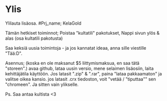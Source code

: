 # Ylis
Ylilauta lisäosa.
#Prj_name; KelaGold

Tämän hetkiset toiminnot;
Poistaa "kultatili" pakotukset,
Nappi sivun ylös & alas (osa kultatili pakotusta)

Saa keksiä uusia toimintoja - ja jos kannatat ideaa, anna sille viestille
"Tää:D".

Asennus;
(koska en ole maksanut $5 liittymismaksua, en saa tätä "storeen".)
 avaa github,
 lataa uusin versio,
 mene selaimen lisäosiin,
 laita kehittäjätila käyttöön.
 Jos latasit ".zip" & ".rar", paina "lataa pakkaamaton" ja valitse oikea kansio.
 jos latasit .crx tiedoston, voit "vetää / "tiputtaa"" sen "chromeen".
Ja sitten vain ylikselle.


Ps. Saa antaa kultista <3

